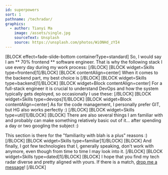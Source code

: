 ```yaml
---
id: superpowers
sort: 1
pathname: /techradar/
graphics:
  - author: Tianyi Ma
    image: /assets/single.jpg
    sourceText: Unsplash
    source: https://unsplash.com/photos/WiONHd_zYI4
---
```


[BLOCK effect=fade-slide-bottom containerType=standard]
So, I would say I am ** 70% frontend ** software engineer. That is why the following stack I use every day during my work process:
[/BLOCK]
[BLOCK widget=Skills type=frontend]1[/BLOCK]
[BLOCK contentAlign=center]
When it comes to the backend part, my best choice is
[/BLOCK]
[BLOCK widget=Skills type=backend]1[/BLOCK]
[BLOCK widget=Block contentAlign=center]
For a full-stack engineer it is crucial to understand DevOps and how the system typically gets deployed, so occasionally I use these:
[/BLOCK]
[BLOCK widget=Skills type=devops]1[/BLOCK]
[BLOCK widget=Block contentAlign=center]
As for the code management, I personally prefer GIT, but HG also works perfectly :)
[/BLOCK]
[BLOCK widget=Skills type=util]1[/BLOCK]
[BLOCK]
There are also several things I am familiar with and probably can make something relatively basic out of it... after spending a day or two googling the subject :)

This section is there for the "familiarity with blah is a plus" reasons :)
[/BLOCK]
[BLOCK widget=Skills type=familiar]1[/BLOCK]
[BLOCK]
And finally, I got few technologies that I, generally speaking, don't work with anymore, even though from time to time I may look into it.
[/BLOCK]
[BLOCK widget=Skills type=dated]1[/BLOCK]
[BLOCK]
I hope that you find my tech radar diverse and pretty aligned with yours. If there is a match, [drop me a message](https://www.linkedin.com/in/gannochenko/)!
[/BLOCK]

